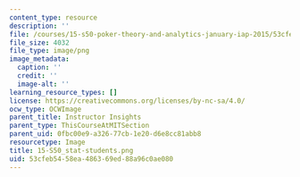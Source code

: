 ```yaml
---
content_type: resource
description: ''
file: /courses/15-s50-poker-theory-and-analytics-january-iap-2015/53cfeb5458ea486369ed88a96c0ae080_15-S50_stat-students.png
file_size: 4032
file_type: image/png
image_metadata:
  caption: ''
  credit: ''
  image-alt: ''
learning_resource_types: []
license: https://creativecommons.org/licenses/by-nc-sa/4.0/
ocw_type: OCWImage
parent_title: Instructor Insights
parent_type: ThisCourseAtMITSection
parent_uid: 0fbc00e9-a326-77cb-1e20-d6e8cc81abb8
resourcetype: Image
title: 15-S50_stat-students.png
uid: 53cfeb54-58ea-4863-69ed-88a96c0ae080
---
```

